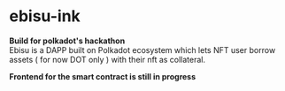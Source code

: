 # ebisu-ink

<strong>Build for polkadot's hackathon</strong><br>
Ebisu is a DAPP built on Polkadot ecosystem which lets NFT user borrow assets ( for now DOT only ) with their nft as collateral.

<strong>Frontend for the smart contract is still in progress</strong>